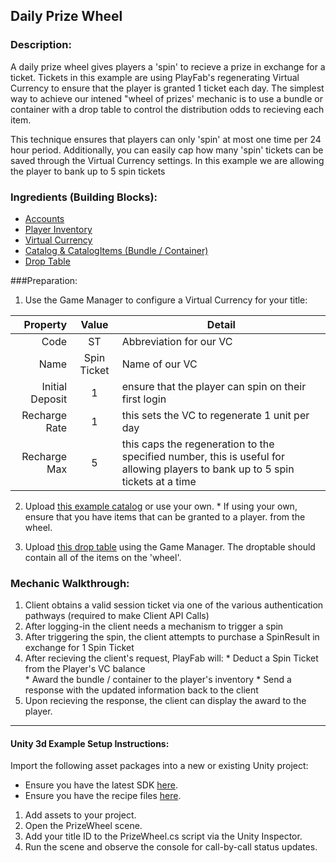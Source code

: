 ## Daily Prize Wheel
### Description:
A daily prize wheel gives players a 'spin' to recieve a prize in exchange for a ticket. Tickets in this example are using PlayFab's regenerating Virtual Currency to ensure that the player is granted 1 ticket each day. The simplest way to achieve our intened "wheel of prizes' mechanic is to use a bundle or container with a drop table to control the distribution odds to recieving each item. 

This technique ensures that players can only 'spin' at most one time per 24 hour period. Additionally, you can easily cap how many 'spin' tickets can be saved through the Virtual Currency settings. In this example we are allowing the player to bank up to 5 spin tickets 

### Ingredients (Building Blocks):
  * [Accounts](https://api.playfab.com/docs/building-blocks#Accounts)
  * [Player Inventory](https://api.playfab.com/docs/building-blocks#Player_Inventory)
  * [Virtual Currency](https://api.playfab.com/docs/building-blocks#Virtual_Currency)
  * [Catalog & CatalogItems (Bundle / Container)](https://api.playfab.com/docs/building-blocks#Catalog)
  * [Drop Table](https://api.playfab.com/docs/building-blocks#Drop_Table)

###Preparation:
  1. Use the Game Manager to configure a Virtual Currency for your title:

  | Property | Value | Detail
  ---: | :---: | --- 
  Code | ST | Abbreviation for our VC
  Name | Spin Ticket | Name of our VC
  Initial Deposit | 1 | ensure that the player can spin on their first login
  Recharge Rate | 1 | this sets the VC to regenerate 1 unit per day
  Recharge Max | 5 | this caps the regeneration to the specified number, this is useful for allowing players to bank up to 5 spin tickets at a time

  2. Upload [this example catalog](/Recipes/PrizeWheel/PlayFab-JSON/Catalog.json) or use your own. 
    * If using your own, ensure that you have items that can be granted to a player. from the wheel.

  3. Upload [this drop table](/Recipes/PrizeWheel/PlayFab-JSON/DropTable.json) using the Game Manager. The droptable should contain all of the items on the 'wheel'.

### Mechanic Walkthrough:
  1. Client obtains a valid session ticket via one of the various authentication pathways (required to make Client API Calls)
  2. After logging-in the client needs a mechanism to trigger a spin
  3. After triggering the spin, the client attempts to purchase a SpinResult in exchange for 1 Spin Ticket
  4. After recieving the client's request, PlayFab will:
    * Deduct a Spin Ticket from the Player's VC balance  
    * Award the bundle / container to the player's inventory 
    * Send a response with the updated information back to the client
  5. Upon recieving the response, the client can display the award to the player.

----

#### Unity 3d Example Setup Instructions:
Import the following asset packages into a new or existing Unity project:
  * Ensure you have the latest SDK [here](https://github.com/PlayFab/UnitySDK/raw/versioned/PlayFabClientSDK.unitypackage).
  * Ensure you have the recipe files [here](/Recipes/PrizeWheel/Unity3d-Example/PrizeWheelRecipe.unitypackage).
  
  1. Add assets to your project. 
  2. Open the PrizeWheel scene.
  3. Add your title ID to the PrizeWheel.cs script via the Unity Inspector.
  4. Run the scene and observe the console for call-by-call status updates.